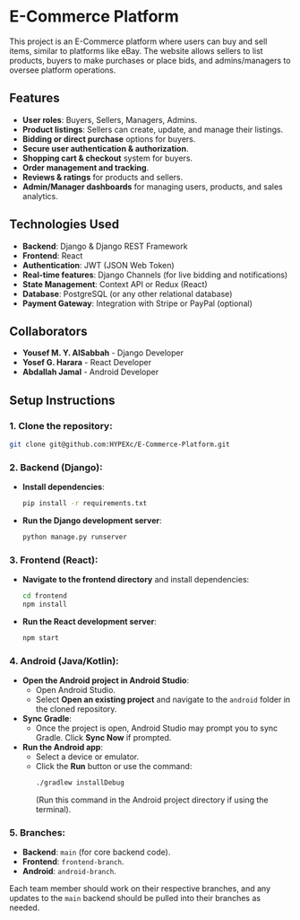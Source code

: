 # E-Commerce Platform

This project is an E-Commerce platform where users can buy and sell items, similar to platforms like eBay. The website allows sellers to list products, buyers to make purchases or place bids, and admins/managers to oversee platform operations.

## Features
- **User roles**: Buyers, Sellers, Managers, Admins.
- **Product listings**: Sellers can create, update, and manage their listings.
- **Bidding or direct purchase** options for buyers.
- **Secure user authentication & authorization**.
- **Shopping cart & checkout** system for buyers.
- **Order management and tracking**.
- **Reviews & ratings** for products and sellers.
- **Admin/Manager dashboards** for managing users, products, and sales analytics.

## Technologies Used
- **Backend**: Django & Django REST Framework
- **Frontend**: React
- **Authentication**: JWT (JSON Web Token)
- **Real-time features**: Django Channels (for live bidding and notifications)
- **State Management**: Context API or Redux (React)
- **Database**: PostgreSQL (or any other relational database)
- **Payment Gateway**: Integration with Stripe or PayPal (optional)

## Collaborators
- **Yousef M. Y. AlSabbah** - Django Developer
- **Yosef G. Harara** - React Developer
- **Abdallah Jamal** - Android Developer

## Setup Instructions

### 1. Clone the repository:
   ```bash
   git clone git@github.com:HYPEXc/E-Commerce-Platform.git
   ```
### 2. Backend (Django):
   - **Install dependencies**:
     ```bash
     pip install -r requirements.txt
     ```
   - **Run the Django development server**:
     ```bash
     python manage.py runserver
     ```

### 3. Frontend (React):
   - **Navigate to the frontend directory** and install dependencies:
     ```bash
     cd frontend
     npm install
     ```
   - **Run the React development server**:
     ```bash
     npm start
     ```

### 4. Android (Java/Kotlin):
   - **Open the Android project in Android Studio**:
     - Open Android Studio.
     - Select **Open an existing project** and navigate to the `android` folder in the cloned repository.
   - **Sync Gradle**:
     - Once the project is open, Android Studio may prompt you to sync Gradle. Click **Sync Now** if prompted.
   - **Run the Android app**:
     - Select a device or emulator.
     - Click the **Run** button or use the command:
       ```bash
       ./gradlew installDebug
       ```
       (Run this command in the Android project directory if using the terminal).

### 5. Branches:
   - **Backend**: `main` (for core backend code).
   - **Frontend**: `frontend-branch`.
   - **Android**: `android-branch`.

Each team member should work on their respective branches, and any updates to the `main` backend should be pulled into their branches as needed.
```
